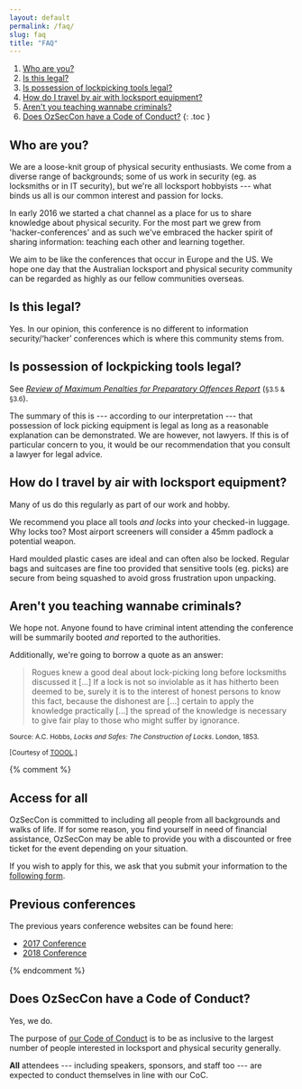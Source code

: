 ```yaml
---
layout: default
permalink: /faq/
slug: faq
title: "FAQ"
---
```


1. [Who are you?](#who-are-you)
1. [Is this legal?](#is-this-legal)
1. [Is possession of lockpicking tools legal?](#is-possession-of-lockpicking-tools-legal)
1. [How do I travel by air with locksport equipment?](#how-do-i-travel-by-air-with-locksport-equipment)
1. [Aren't you teaching wannabe criminals?](#arent-you-teaching-wannabe-criminals)
1. [Does OzSecCon have a Code of Conduct?](#does-ozseccon-have-a-code-of-conduct)
{: .toc }

## Who are you?

We are a loose-knit group of physical security enthusiasts. We come from a diverse range of backgrounds; some of us work in security (eg. as locksmiths or in IT security), but we're all locksport hobbyists --- what binds us all is our common interest and passion for locks.

In early 2016 we started a chat channel as a place for us to share knowledge about physical security. For the most part we grew from 'hacker-conferences' and as such we've embraced the hacker spirit of sharing information: teaching each other and learning together.

We aim to be like the conferences that occur in Europe and the US. We hope one day that the Australian locksport and physical security community can be regarded as highly as our fellow communities overseas.

## Is this legal?

Yes. In our opinion, this conference is no different to information security/‘hacker’ conferences which is where this community stems from.

## Is possession of lockpicking tools legal?

See [*Review of Maximum Penalties for Preparatory Offences Report*](https://www.sentencingcouncil.vic.gov.au/sites/default/files/publication-documents/Review%20of%20Maximum%20Penalties%20for%20Preparatory%20Offences%20Report.pdf) (<small>§3.5 & §3.6</small>).

The summary of this is --- according to our interpretation --- that possession of lock picking equipment is legal as long as a reasonable explanation can be demonstrated. We are however, not lawyers. If this is of particular concern to you, it would be our recommendation that you consult a lawyer for legal advice.

## How do I travel by air with locksport equipment?

Many of us do this regularly as part of our work and hobby.

We recommend you place all tools *and locks* into your checked-in luggage. Why locks too? Most airport screeners will consider a 45mm padlock a potential weapon.

Hard moulded plastic cases are ideal and can often also be locked. Regular bags and suitcases are fine too provided that sensitive tools (eg. picks) are secure from being squashed to avoid gross frustration upon unpacking.

## Aren't you teaching wannabe criminals?

We hope not. Anyone found to have criminal intent attending the conference will be summarily booted *and* reported to the authorities.

Additionally, we're going to borrow a quote as an answer:

> Rogues knew a good deal about lock-picking long before locksmiths discussed it [...] If a lock is not so inviolable as it has hitherto been deemed to be, surely it is to the interest of honest persons to know this fact, because the dishonest are [...] certain to apply the knowledge practically [...] the spread of the knowledge is necessary to give fair play to those who might suffer by ignorance.

<small>Source: A.C. Hobbs, *Locks and Safes: The Construction of Locks*. London, 1853.</small>

<small>[Courtesy of [<abbr title="The Open Organisation Of Lockpickers">TOOOL</abbr>](http://toool.us/).]</small>

{% comment %}

## Access for all

OzSecCon is committed to including all people from all backgrounds and walks of life. If for some reason, you find yourself in need of financial assistance, OzSecCon may be able to provide you with a discounted or free ticket for the event depending on your situation.  

If you wish to apply for this, we ask that you submit your information to the [following form](https://goo.gl/forms/CHiFFYLR4KrXoaxz1).

## Previous conferences

The previous years conference websites can be found here:

* [2017 Conference](/2017/)
* [2018 Conference](/2018/)

{% endcomment %}

## Does OzSecCon have a Code of Conduct?

Yes, we do.

The purpose of [our Code of Conduct](/conduct/) is to be as inclusive to the largest number of people interested in locksport and physical security generally.

**All** attendees --- including speakers, sponsors, and staff too --- are expected
to conduct themselves in line with our CoC.
